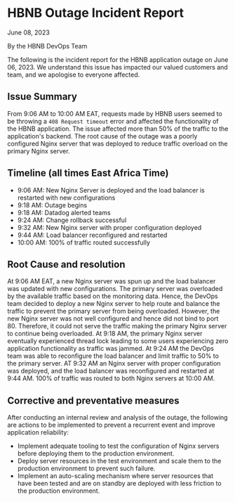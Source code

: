 # HBNB Outage Incident Report
June 08, 2023
<br>

By the HBNB DevOps Team

The following is the incident report for the HBNB application outage on June 06, 2023. We understand this issue has impacted our valued customers and team, and we apologise to everyone affected.

## Issue Summary

From 9:06 AM to 10:00 AM EAT, requests made by HBNB users seemed to be throwing a `408 Request timeout` error and affected the functionality of the HBNB application. The issue affected more than 50% of the traffic to the application's backend. The root cause of the outage was a poorly configured Nginx server that was deployed to reduce traffic overload on the primary Nginx server. 

## Timeline (all times East Africa Time)
- 9:06 AM: New Nginx Server is deployed and the load balancer is restarted with new configurations 
- 9:18 AM: Outage begins
- 9:18 AM: Datadog alerted teams
- 9:24 AM: Change rollback successful
- 9:32 AM: New Nginx server with proper configuration deployed
- 9:44 AM: Load balancer reconfigured and restarted
- 10:00 AM: 100% of traffic routed successfully

## Root Cause and resolution
At 9:06 AM EAT, a new Nginx server was spun up and the load balancer was updated with new configurations. The primary server was overloaded by the available traffic based on the monitoring data. Hence, the DevOps team decided to deploy a new Nginx server to help route and balance the traffic to prevent the primary server from being overloaded. However, the new Nginx server was not well configured and hence did not bind to port 80. Therefore, it could not serve the traffic making the primary Nginx server to continue being overloaded. 
At 9:18 AM, the primary Nginx server eventually experienced thread lock leading to some users experiencing zero application functionality as traffic was jammed. At 9:24 AM the DevOps team was able to reconfigure the load balancer and limit traffic to 50% to the primary server. AT 9:32 AM an Nginx server with proper configuration was deployed, and the load balancer was reconfigured and restarted at 9:44 AM. 100% of traffic was routed to both Nginx servers at 10:00 AM.

## Corrective and preventative measures
After conducting an internal review and analysis of the outage, the following are actions to be implemented to prevent a recurrent event and improve application reliability:
- Implement adequate tooling to test the configuration of Nginx servers before deploying them to the production environment.
- Deploy server resources in the test environment and scale them to the production environment to prevent such failure.
- Implement an auto-scaling mechanism where server resources that have been tested and are on standby are deployed with less friction to the production environment.
